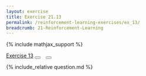 ```yaml
---
layout: exercise
title: Exercise 21.13
permalink: /reinforcement-learning-exercises/ex_13/
breadcrumb: 21-Reinforcement-Learning
---
```


{% include mathjax_support %}
<div class="card">
<div class="card-header p-2">
<a href='#' class="p-2">Exercise 13</a>
<button type="button" class="btn btn-dark float-right" title="Solve this Exercise" onclick="solve('ex21.13');" href="#"><i id="ex21.13" class="fas fa-pen" style="color:white"></i></button>
<a class="edit_question" href="#"><button type="button" class="btn btn-dark float-right" title="Edit this Question"  style="margin-left:10px; margin-right:10px;" onclick="edit('ex21.13');" href="#"><i id="ex21.13" class="far fa-edit" style="color:white"></i></button></a>
</div>
<div class="card-body">
<p class="card-text">{% include_relative question.md %}</p>
</div>
</div>
<br>
